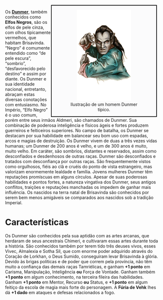 <!-- TITLE: Dunmer -->
<!-- SUBTITLE: Os Elfos Negros de Brisavinda -->

<div style="float: right; margin-right: 1%; background: #fbfbfc; border: 2px black solid;">
	<figure>
		<center><img src="/uploads/racas/dunmer.png"
			height="300"
			alt="Dunmer">
		<figcaption style="margin-left: 2%; margin-right: 2%;">Ilustração de um homem Dunmer típico.</figcaption></center>
	</figure>
</div>

Os **[Dunmer](https://pt.uesp.net/wiki/Lore:Dunmer)**, também conhecidos como **Elfos Negros**, são os elfos de pele cinza, com olhos tipicamente vermelhos, que habitam Brisavinda. “Negro” é comumente entendido como “de pele escura”, “sombrio”, “desfavorecido pelo destino” e assim por diante. Os Dunmer e sua identidade nacional, entretanto, abraçam estas diversas conotações com entusiasmo. No Império, “Elfo Negro” é o uso comum, porém entre seus irmãos Aldmeri, são chamados de Dunmer. Sua combinação de poderosa inteligência e físicos ágeis e fortes produzem guerreiros e feiticeiros superiores. No campo de batalha, os Dunmer se destacam por sua habilidade em balancear seu bom uso com espadas, arcos e magias de destruição. Os Dunmer vivem de duas a três vezes vidas humanas; um Dunmer de 200 anos é velho, e um de 300 anos é muito, muito velho. Em caráter, são sombrios, distantes e reservados, assim como desconfiados e desdenhosos de outras raças. Dunmer são desconfiados e tratados com desconfiança por outras raças. São frequentemente vistos como orgulhosos, fiéis ao clã e cruéis do ponto de vista estrangeiro, mas valorizam enormemente lealdade e família. Jovens mulheres Dunmer têm reputações promíscuas em alguns círculos. Apesar de suas poderosas habilidades e pontos fortes, a natureza vingativa dos Dunmer, seus antigos conflitos, traições e reputações manchadas os impedem de ganhar mais influência. Os nascidos na terra natal de Brisavinda são conhecidos por serem bem menos amigáveis se comparados aos nascidos sob a tradição Imperial.

# Características
Os Dunmer são conhecidos pela sua aptidão com as artes arcanas, que herdaram de seus ancestrais Chimeri, e cultivaram essas artes durante toda a história. São conhecidos também por terem tido três deuses vivos, esses Vivec, Almalexia e Sotha Sil, que com enorme poder adquirido através do Coração de Lorkhan, o Deus Sumido, conseguiram levar Brisavinda à glória. Devido às brigas políticas e de poder que correm pela província, não têm muito a confiança das demais raças Tamriélicas, e ganham **+1 ponto** em Carisma, Manipulação, Inteligência **ou** Força de Vontade. Ganham também **+1 ponto** em algum conhecimento, na terceira fileira das habilidades. Ganham **+1 ponto** em Mentor, Recurso **ou** Status, e **+1 ponto** em algum feitiço da escola de magia mais forte do personagem. A **Fúria de Vehk** lhes dá **+1 dado** em ataques e defesas relacionados a fogo.
